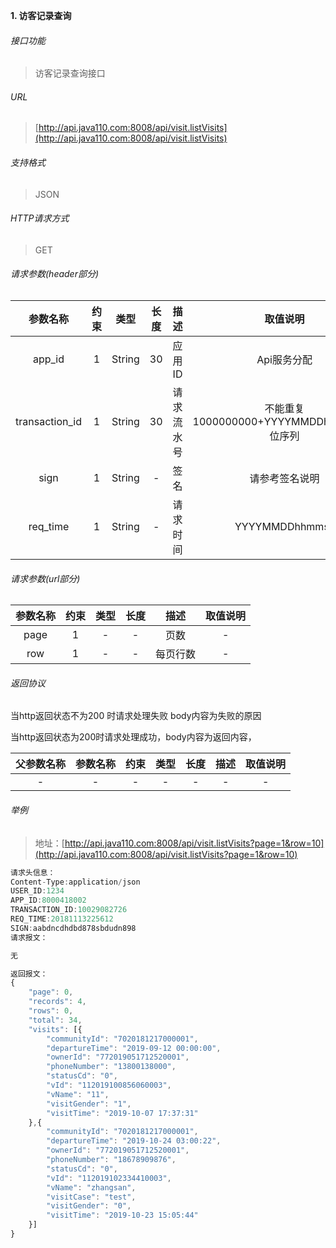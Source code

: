 

**1\. 访客记录查询**
###### 接口功能
> 访客记录查询接口

###### URL
> [http://api.java110.com:8008/api/visit.listVisits](http://api.java110.com:8008/api/visit.listVisits)

###### 支持格式
> JSON

###### HTTP请求方式
> GET

###### 请求参数(header部分)
|参数名称|约束|类型|长度|描述|取值说明|
| :-: | :-: | :-: | :-: | :-: | :-:|
|app_id|1|String|30|应用ID|Api服务分配                      |
|transaction_id|1|String|30|请求流水号|不能重复 1000000000+YYYYMMDDhhmmss+6位序列 |
|sign|1|String|-|签名|请参考签名说明|
|req_time|1|String|-|请求时间|YYYYMMDDhhmmss|

###### 请求参数(url部分)
|参数名称|约束|类型|长度|描述|取值说明|
| :-: | :-: | :-: | :-: | :-: | :-: |
|page|1|-|-|页数|-|
|row|1|-|-|每页行数|-|

###### 返回协议

当http返回状态不为200 时请求处理失败 body内容为失败的原因

当http返回状态为200时请求处理成功，body内容为返回内容，

|父参数名称|参数名称|约束|类型|长度|描述|取值说明|
| :-: | :-: | :-: | :-: | :-: | :-: | :-: |
|-|-|-|-|-|-|-|




###### 举例
> 地址：[http://api.java110.com:8008/api/visit.listVisits?page=1&row=10](http://api.java110.com:8008/api/visit.listVisits?page=1&row=10)

``` javascript
请求头信息：
Content-Type:application/json
USER_ID:1234
APP_ID:8000418002
TRANSACTION_ID:10029082726
REQ_TIME:20181113225612
SIGN:aabdncdhdbd878sbdudn898
请求报文：

无

返回报文：
{
	"page": 0,
	"records": 4,
	"rows": 0,
	"total": 34,
	"visits": [{
		"communityId": "7020181217000001",
		"departureTime": "2019-09-12 00:00:00",
		"ownerId": "772019051712520001",
		"phoneNumber": "13800138000",
		"statusCd": "0",
		"vId": "112019100856060003",
		"vName": "11",
		"visitGender": "1",
		"visitTime": "2019-10-07 17:37:31"
	},{
		"communityId": "7020181217000001",
		"departureTime": "2019-10-24 03:00:22",
		"ownerId": "772019051712520001",
		"phoneNumber": "18678909876",
		"statusCd": "0",
		"vId": "112019102334410003",
		"vName": "zhangsan",
		"visitCase": "test",
		"visitGender": "0",
		"visitTime": "2019-10-23 15:05:44"
	}]
}

```
